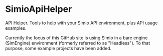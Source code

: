 # SimioApiHelper
API Helper. Tools to help with your Simio API environment, plus API usage examples.

Currently the focus of this GitHub site is using Simio in a bare engine (SimEngine) environment (formerly referred to as "Headless"). To that purpose, some example projects have been added.
